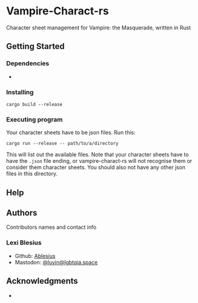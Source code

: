 # Vampire-Charact-rs

Character sheet management for Vampire: the Masquerade, written in Rust

<!-- Note: Markdown *reference* links don't seem to work on Github README files, so always use the [default](https://example.org) format. -->

## Getting Started

### Dependencies

*

### Installing

```
cargo build --release
```

### Executing program

Your character sheets have to be json files. Run this:
```
cargo run --release -- path/to/a/directory
```

This will list out the available files. Note that your character sheets have to have the `.json` file ending, or vampire-charact-rs will not recognise them or consider them character sheets. You should also not have any other json files in this directory.

## Help

<!-- Any advice for common problems or issues. -->

## Authors

Contributors names and contact info

### Lexi Blesius

- Github: [Ablesius](https://github.com/Ablesius)
- Mastodon: [@luyin@lgbtqia.space ](https://lgbtqia.space/@luyin)

## Acknowledgments

<!-- Inspiration, code snippets, etc. -->
*
